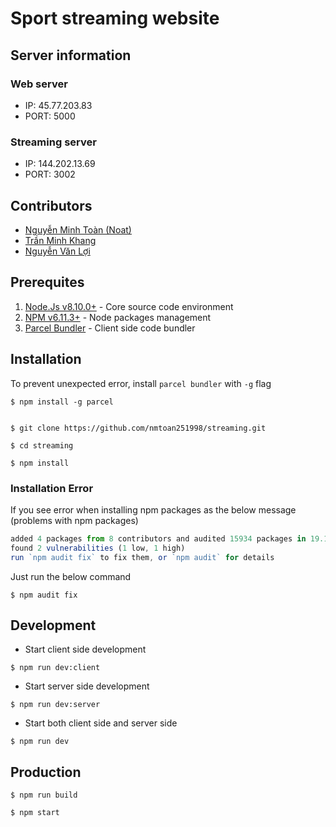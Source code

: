 # Sport streaming website
## Server information
### Web server
- IP: 45.77.203.83
- PORT: 5000
### Streaming server
- IP: 144.202.13.69
- PORT: 3002

## Contributors
- [Nguyễn Minh Toàn (Noat)](https://github.com/nmtoan251998)
- [Trần Minh Khang](https://github.com/tranminhkhang8198)
- [Nguyễn Văn Lợi](https://github.com/vanloiidk)

## Prerequites
1. [Node.Js v8.10.0+](https://nodejs.org/en/) - Core source code environment
2. [NPM v6.11.3+](https://www.npmjs.com/) - Node packages management
2. [Parcel Bundler](https://parceljs.org/) - Client side code bundler

## Installation
To prevent unexpected error, install `parcel bundler` with `-g` flag
```
$ npm install -g parcel
```

```

$ git clone https://github.com/nmtoan251998/streaming.git

$ cd streaming

$ npm install
```

### Installation Error
If you see error when installing npm packages as the below message (problems with npm packages)
``` javascript
added 4 packages from 8 contributors and audited 15934 packages in 19.166s
found 2 vulnerabilities (1 low, 1 high)
run `npm audit fix` to fix them, or `npm audit` for details
```

Just run the below command
```
$ npm audit fix
```

## Development
- Start client side development
```
$ npm run dev:client
```

- Start server side development
```
$ npm run dev:server
```

- Start both client side and server side
```
$ npm run dev
```
## Production
```
$ npm run build
```

```
$ npm start
```
